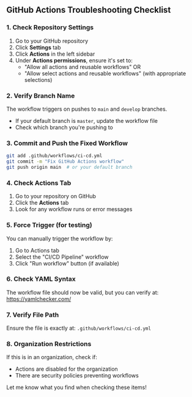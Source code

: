 ## GitHub Actions Troubleshooting Checklist

### 1. Check Repository Settings
1. Go to your GitHub repository
2. Click **Settings** tab
3. Click **Actions** in the left sidebar
4. Under **Actions permissions**, ensure it's set to:
   - "Allow all actions and reusable workflows" OR
   - "Allow select actions and reusable workflows" (with appropriate selections)

### 2. Verify Branch Name
The workflow triggers on pushes to `main` and `develop` branches.
- If your default branch is `master`, update the workflow file
- Check which branch you're pushing to

### 3. Commit and Push the Fixed Workflow
```bash
git add .github/workflows/ci-cd.yml
git commit -m "Fix GitHub Actions workflow"
git push origin main  # or your default branch
```

### 4. Check Actions Tab
1. Go to your repository on GitHub
2. Click the **Actions** tab
3. Look for any workflow runs or error messages

### 5. Force Trigger (for testing)
You can manually trigger the workflow by:
1. Go to Actions tab
2. Select the "CI/CD Pipeline" workflow
3. Click "Run workflow" button (if available)

### 6. Check YAML Syntax
The workflow file should now be valid, but you can verify at:
https://yamlchecker.com/

### 7. Verify File Path
Ensure the file is exactly at:
`.github/workflows/ci-cd.yml`

### 8. Organization Restrictions
If this is in an organization, check if:
- Actions are disabled for the organization
- There are security policies preventing workflows

Let me know what you find when checking these items!

